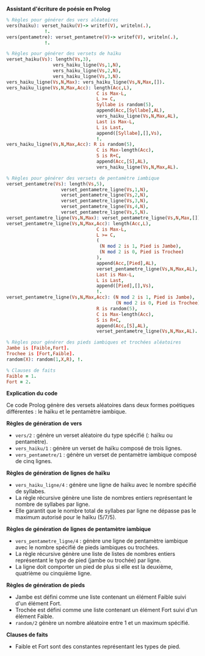 **Assistant d'écriture de poésie en Prolog**

```prolog
% Règles pour générer des vers aléatoires
vers(haiku): verset_haiku(V)-> writef(V), writeln(.),
              !.
vers(pentametre): verset_pentametre(V)-> writef(V), writeln(.),
              !.

% Règles pour générer des versets de haïku
verset_haiku(Vs): length(Vs,3),
                 vers_haiku_ligne(Vs,1,N),
                 vers_haiku_ligne(Vs,2,N),
                 vers_haiku_ligne(Vs,3,N).
vers_haiku_ligne(Vs,N,Max): vers_haiku_ligne(Vs,N,Max,[]).
vers_haiku_ligne(Vs,N,Max,Acc): length(Acc,L),
                                 C is Max-L,
                                 L >= C,
                                 Syllabe is random(5),
                                 append(Acc,[Syllabe],AL),
                                 vers_haiku_ligne(Vs,N,Max,AL),
                                 Last is Max-L,
                                 L is Last,
                                 append([Syllabe],[],Vs),
                                 !.
vers_haiku_ligne(Vs,N,Max,Acc): R is random(5),
                                 C is Max-length(Acc),
                                 S is R+C,
                                 append(Acc,[S],AL),
                                 vers_haiku_ligne(Vs,N,Max,AL).

% Règles pour générer des versets de pentamètre iambique
verset_pentametre(Vs): length(Vs,5),
                    verset_pentametre_ligne(Vs,1,N),
                    verset_pentametre_ligne(Vs,2,N),
                    verset_pentametre_ligne(Vs,3,N),
                    verset_pentametre_ligne(Vs,4,N),
                    verset_pentametre_ligne(Vs,5,N).
verset_pentametre_ligne(Vs,N,Max): verset_pentametre_ligne(Vs,N,Max,[]).
verset_pentametre_ligne(Vs,N,Max,Acc): length(Acc,L),
                                 C is Max-L,
                                 L >= C,
                                 (
                                  (N mod 2 is 1, Pied is Jambe),
                                  (N mod 2 is 0, Pied is Trochee)
                                 ),
                                 append(Acc,[Pied],AL),
                                 verset_pentametre_ligne(Vs,N,Max,AL),
                                 Last is Max-L,
                                 L is Last,
                                 append([Pied],[],Vs),
                                 !.
verset_pentametre_ligne(Vs,N,Max,Acc): (N mod 2 is 1, Pied is Jambe),
                                        (N mod 2 is 0, Pied is Trochee),
                                 R is random(5),
                                 C is Max-length(Acc),
                                 S is R+C,
                                 append(Acc,[S],AL),
                                 verset_pentametre_ligne(Vs,N,Max,AL).

% Règles pour générer des pieds iambiques et trochées aléatoires
Jambe is [Faible,Fort].
Trochee is [Fort,Faible].
random(X): random(1,X,R), !.

% Clauses de faits
Faible = 1.
Fort = 2.
```

**Explication du code**

Ce code Prolog génère des versets aléatoires dans deux formes poétiques différentes : le haïku et le pentamètre iambique.

**Règles de génération de vers**
- `vers/2` : génère un verset aléatoire du type spécifié (: haïku ou pentamètre).
- `vers_haiku/1` : génère un verset de haïku composé de trois lignes.
- `vers_pentametre/1` : génère un verset de pentamètre iambique composé de cinq lignes.

**Règles de génération de lignes de haïku**
- `vers_haiku_ligne/4` : génère une ligne de haïku avec le nombre spécifié de syllabes.
- La règle récursive génère une liste de nombres entiers représentant le nombre de syllabes par ligne.
- Elle garantit que le nombre total de syllabes par ligne ne dépasse pas le maximum autorisé pour le haïku (5/7/5).

**Règles de génération de lignes de pentamètre iambique**
- `vers_pentametre_ligne/4` : génère une ligne de pentamètre iambique avec le nombre spécifié de pieds iambiques ou trochées.
- La règle récursive génère une liste de listes de nombres entiers représentant le type de pied (jambe ou trochée) par ligne.
- La ligne doit comporter un pied de plus si elle est la deuxième, quatrième ou cinquième ligne.

**Règles de génération de pieds**
- Jambe est défini comme une liste contenant un élément Faible suivi d'un élément Fort.
- Trochée est défini comme une liste contenant un élément Fort suivi d'un élément Faible.
- `random/2` génère un nombre aléatoire entre 1 et un maximum spécifié.

**Clauses de faits**
- Faible et Fort sont des constantes représentant les types de pied.